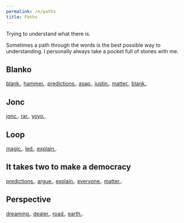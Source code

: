 ```yaml
---
permalink: /n/paths
title: Paths
---
```


Trying to understand what there is.

Sometimes a path through the words is the best possible way to understanding. I personally always take a pocket full of stones with me.

## Blanko

[blank.](/w/blank). [hammer.](/w/hammer). [predictions.](/w/predictions). [asap.](/w/asap). [justin.](/w/justin). [matter.](/w/matter). [blank.](/w/blank).

## Jonc

[jonc.](/w/jonc). [rar.](/w/rar). [yoyo.](/w/yoyo).

## Loop

[magic.](/w/magic). [led.](/w/led). [explain.](/w/explain).

## It takes two to make a democracy

[predictions.](/w/predictions). [argue.](/a/argue). [explain.](/w/explain). [everyone.](/w/everyone). [matter.](/w/matter).

## Perspective

[dreaming.](/v/dreaming). [dealer.](/w/dealer). [road.](/w/road). [earth.](/w/earth).
